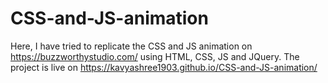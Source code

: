 # CSS-and-JS-animation
Here, I have tried to replicate the CSS and JS animation on https://buzzworthystudio.com/ using HTML, CSS, JS and JQuery. The project is live on https://kavyashree1903.github.io/CSS-and-JS-animation/
